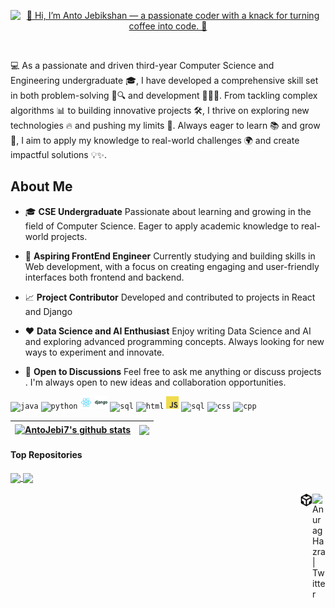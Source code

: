 <p align="center"><a href="https://github.com/AntoJebi7"><img height="200px" width="100%" alt="👋 Hi, I’m Anto Jebikshan — a passionate coder with a knack for turning coffee into code. 🚀" src="./assets/board.gif" /></a></p>

<br />

💻 As a passionate and driven third-year Computer Science and Engineering undergraduate 🎓, I have developed a comprehensive skill set in both problem-solving 🧠🔍 and development 👨‍💻💡. From tackling complex algorithms 📊 to building innovative projects 🛠️, I thrive on exploring new technologies 🔥 and pushing my limits 🚀. Always eager to learn 📚 and grow 🌱, I aim to apply my knowledge to real-world challenges 🌍 and create impactful solutions 💡✨.

## About Me

- 🎓 **CSE Undergraduate**
  Passionate about learning and growing in the field of Computer Science. Eager to apply academic knowledge to real-world projects.

- 💼 **Aspiring FrontEnd Engineer**
  Currently studying and building skills in Web development, with a focus on creating engaging and user-friendly interfaces both frontend and backend.

- 📈 **Project Contributor**
  Developed and contributed to projects in React and Django 

- ❤️ **Data Science and AI Enthusiast**
  Enjoy writing Data Science and AI and exploring advanced programming concepts. Always looking for new ways to experiment and innovate.

- 💬 **Open to Discussions**
  Feel free to ask me anything or discuss projects . I'm always open to new ideas and collaboration opportunities.


<code><img height="20" alt="java" src="https://cdn.jsdelivr.net/gh/devicons/devicon@latest/icons/java/java-original-wordmark.svg"></code>
<code><img height="20" alt="python" src="https://cdn.jsdelivr.net/gh/devicons/devicon@latest/icons/python/python-original-wordmark.svg"></code>
<code><img height="20" alt="react" src="https://raw.githubusercontent.com/github/explore/80688e429a7d4ef2fca1e82350fe8e3517d3494d/topics/react/react.png"></code>
<code><img height="20" alt="django" src="https://raw.githubusercontent.com/github/explore/96943574ba0c0340ba6ea1e6f768e9abe43e34e1/topics/django/django.png"></code>
<code><img height="20" alt="sql" src="https://cdn.jsdelivr.net/gh/devicons/devicon@latest/icons/azuresqldatabase/azuresqldatabase-original.svg"></code>
<code><img height="20" alt="html" src="https://cdn.jsdelivr.net/gh/devicons/devicon@latest/icons/html5/html5-original.svg"></code>
<code><img height="20" alt="javascript" src="https://raw.githubusercontent.com/github/explore/80688e429a7d4ef2fca1e82350fe8e3517d3494d/topics/javascript/javascript.png"></code>
<code><img height="20" alt="sql" src="https://cdn.jsdelivr.net/gh/devicons/devicon@latest/icons/azuresqldatabase/azuresqldatabase-original.svg"></code>
<code><img height="20" alt="css" src="https://cdn.jsdelivr.net/gh/devicons/devicon@latest/icons/css3/css3-original.svg"></code>
<code><img height="20" alt="cpp" src="https://cdn.jsdelivr.net/gh/devicons/devicon@latest/icons/cplusplus/cplusplus-original.svg"></code>



| <a href="https://github.com/AntoJebi7/github-readme-stats"><img align="center" src="https://github-readme-stats.vercel.app/api?username=AntoJebi7&show_icons=true&include_all_commits=true&theme=buefy&hide_border=true" alt="AntoJebi7's github stats" /></a> | <a href="https://github.com/AntoJebi7/github-readme-stats"><img align="center" src="https://github-readme-stats.vercel.app/api/top-langs/?username=AntoJebi7&layout=compact&theme=buefy&hide_border=true" /></a> |
| ------------- | ------------- |

#### Top Repositories


<a href="https://github.com/AntoJebi7/Django_Essentials_with_SQL_DB">
  <img align="center" src="https://github-readme-stats.vercel.app/api/pin/?username=anuraghazra&repo=github-readme-stats&theme=buefy" />
</a>
<a href="https://github.com/anuraghazra/anuraghazra.github.io">
  <img align="center" src="https://github-readme-stats.vercel.app/api/pin/?username=anuraghazra&repo=anuraghazra.github.io&theme=buefy" />
</a>

<br />
<br />

<a href="https://twitter.com/anuraghazru">
  <img align="right" alt="Anurag Hazra | Twitter" width="21px" src="https://raw.githubusercontent.com/anuraghazra/anuraghazra/master/assets/twitter.svg" />
</a>
<a href="https://codesandbox.io/u/anuraghazra">
  <img align="right" alt="Anurag Hazra | CodeSandbox" width="20px" src="https://raw.githubusercontent.com/anuraghazra/anuraghazra/master/assets/codesandbox.svg" />
</a>
